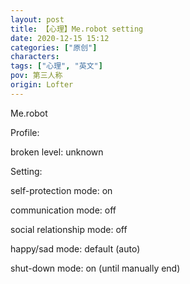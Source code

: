 ```yaml
---
layout: post
title: 【心理】Me.robot setting
date: 2020-12-15 15:12
categories: ["原创"]
characters: 
tags: ["心理", "英文"]
pov: 第三人称
origin: Lofter
---
```


Me.robot

Profile:

broken level: unknown



Setting:

self-protection mode: on

communication mode: off

social relationship mode: off

happy/sad mode: default (auto)

shut-down mode: on (until manually end)